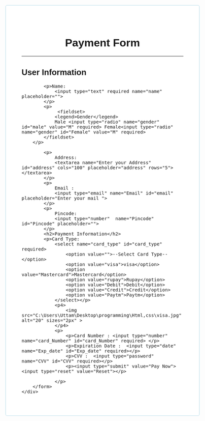 <!DOCTYPE html>
<html lang="en">
<head>
<style>
   
    <title>Payment Form</title> 
   *{
    box-sizing: bor;
}
body {
    font-family: Verdana, Geneva, Tahoma, sans-serif;
    margin: 15px 30px;
    font-size: 17px;
    padding: 8px;
}
.main_heading {
    text-align: center;
}
.container {
    background-color: #fff;
    padding: 50px;
    border: 1px solid lightblue;
    border-radius: 5px;
}

input[type="text"],
input[type="Email"],
input[type="number"],
input[type="password"],
input[type="date"],
select,
textarea {
    width:50pc;
    padding: 12px;
    border: 1px solid rgb(110, 92, 92);
    border-radius:4px ;

}
fieldset {
    background-color: #fff;
    border: 1px 2px 2px 2px solid #ccc;
    
}

input[type="submit"] {
    background-color: rgb(93, 75, 75);
    color: white;
    padding: 12px 20px;
    border: none;
    box-sizing: 50px;
    border-radius: 4px;
    cursor: pointer;
    }
input:hover[type="submit"]{
    background-color: rgb(230, 39, 33);
    color: white;
    padding: 12px 20px;
    border: none;
    box-sizing: 50px;
    border-radius: 4px;
    cursor: pointer;

}
img {
    width: 100px;
    align-self: flex-start;
}
CVV {
    width: 50px;
    box-sizing: 20px;
}
</style>
</head>
<body>
    <div class="container">
        <form action="" method="">
            <h1 class="main_heading">Payment Form</h1>
            <hr>
            <h2>User Information</h2>
        
            <p>Name: 
                <input type="text" required name="name" placeholder="">
            </p>
            <p>
                 <fieldset>
                <legend>Gender</legend>
                Male <input type="radio" name="gender" id="male" value="M" required> Female<input type="radio" name="gender" id="Female" value="M" required> 
            </fieldset>
        </p>
        
            <p>
                Address:
                <textarea name="Enter your Address" id="address" cols="100" placeholder="address" rows="5"></textarea>
            </p>
            <p>
                Email :
                <input type="email" name="Email" id="email" placeholder="Enter your mail ">
            </p>
            <p>
                Pincode:
                <input type="number"  name="Pincode" id="Pincode" placeholder="">
            </p>
            <h2>Payment Information</h2>
            <p>Card Type:
                <select name="card_type" id="card_type" required>
                    <option value="">--Select Card Type--</option>
                    <option value="visa">visa</option>
                    <option value="Mastercard">Mastercard</option>
                    <option value="rupay">Rupay</option>
                    <option value="Debit">Debit</option>
                    <option value="Credit">Credit</option>
                    <option value="Paytm">Paytm</option>
                </select></p>
                <p4>
                    <img src="C:\Users\Uttam\Desktop\programming\Html,css\visa.jpg" alt="20" sizes="2px" >
                </p4>
                <p>
                    <p>Card Number : <input type="number" name="card_Number" id="card_Number" required> </p>
                    <p>Expiration Date :  <input type="date" name="Exp_date" id="Exp_date" required></p>
                    <p>CVV :  <input type="password" name="CVV" id="CVV" required></p>
                    <p><input type="submit" value="Pay Now"> <input type="reset" value="Reset"></p>

                </p>
        </form>
    </div>
</body>
</html>
